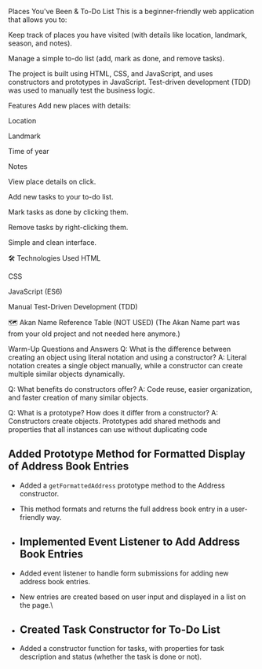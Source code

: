 Places You've Been & To-Do List
This is a beginner-friendly web application that allows you to:

Keep track of places you have visited (with details like location, landmark, season, and notes).

Manage a simple to-do list (add, mark as done, and remove tasks).

The project is built using HTML, CSS, and JavaScript, and uses constructors and prototypes in JavaScript.
Test-driven development (TDD) was used to manually test the business logic.

Features
Add new places with details:

Location

Landmark

Time of year

Notes

View place details on click.

Add new tasks to your to-do list.

Mark tasks as done by clicking them.

Remove tasks by right-clicking them.

Simple and clean interface.

🛠 Technologies Used
HTML

CSS

JavaScript (ES6)

Manual Test-Driven Development (TDD)

🗺 Akan Name Reference Table (NOT USED)
(The Akan Name part was from your old project and not needed here anymore.)

Warm-Up Questions and Answers
Q: What is the difference between creating an object using literal notation and using a constructor?
A: Literal notation creates a single object manually, while a constructor can create multiple similar objects dynamically.

Q: What benefits do constructors offer?
A: Code reuse, easier organization, and faster creation of many similar objects.

Q: What is a prototype? How does it differ from a constructor?
A: Constructors create objects. Prototypes add shared methods and properties that all instances can use without duplicating code

## Added Prototype Method for Formatted Display of Address Book Entries

- Added a `getFormattedAddress` prototype method to the Address constructor.
- This method formats and returns the full address book entry in a user-friendly way.

- ## Implemented Event Listener to Add Address Book Entries

- Added event listener to handle form submissions for adding new address book entries.
- New entries are created based on user input and displayed in a list on the page.\

- ## Created Task Constructor for To-Do List

- Added a constructor function for tasks, with properties for task description and status (whether the task is done or not).



